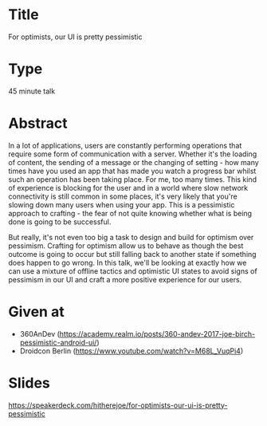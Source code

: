 # Title

For optimists, our UI is pretty pessimistic

# Type

45 minute talk

# Abstract

In a lot of applications, users are constantly performing operations that require some form of communication with a server. Whether it's the loading of content, the sending of a message or the changing of setting - how many times have you used an app that has made you watch a progress bar whilst such an operation has been taking place. For me, too many times. This kind of experience is blocking for the user and in a world where slow network connectivity is still common in some places, it's very likely that you're slowing down many users when using your app. This is a pessimistic approach to crafting - the fear of not quite knowing whether what is being done is going to be successful.

But really, it's not even too big a task to design and build for optimism over pessimism. Crafting for optimism allow us to behave as though the best outcome is going to occur but still falling back to another state if something does happen to go wrong. In this talk, we'll be looking at exactly how we can use a mixture of offline tactics and optimistic UI states to avoid signs of pessimism in our UI and craft a more positive experience for our users.

# Given at

- 360AnDev (https://academy.realm.io/posts/360-andev-2017-joe-birch-pessimistic-android-ui/)
- Droidcon Berlin (https://www.youtube.com/watch?v=M68L_VuqPi4)

# Slides

https://speakerdeck.com/hitherejoe/for-optimists-our-ui-is-pretty-pessimistic
